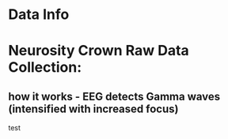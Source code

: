 # Data Info
# Neurosity Crown Raw Data Collection:
## how it works - EEG detects Gamma waves (intensified with increased focus)

test

